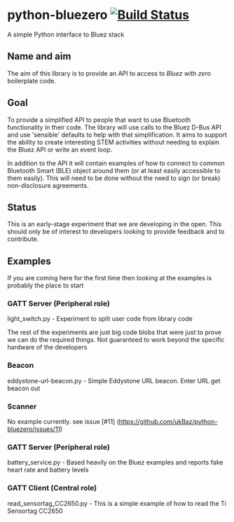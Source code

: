 # python-bluezero  [![Build Status](https://travis-ci.org/ukBaz/python-bluezero.svg)](https://travis-ci.org/ukBaz/python-bluezero)
A simple Python interface to Bluez stack

## Name and aim
The aim of this library is to provide an API to access to _Bluez_ with _zero_ boilerplate code.

## Goal
To provide a simplified API to people that want to use Bluetooth functionality in their code.
The library will use calls to the Bluez D-Bus API and use 'sensible' defaults to help with that simplification.
It aims to support the ability to create interesting STEM activities without needing to 
explain the Bluez API or write an event loop.

In addition to the API it will contain examples of how to connect to common Bluetooth Smart (BLE) object 
around them (or at least easily accessible to them easily).
This will need to be done without the need to sign (or break) non-disclosure agreements.

## Status
This is an early-stage experiment that we are developing in the open. 
This should only be of interest to developers looking to provide feedback and to contribute.

## Examples
If you are coming here for the first time then looking at the examples is probably the place to start

### GATT Server (Peripheral role)
light_switch.py - Experiment to split user code from library code


The rest of the experiments are just big code blobs that were just to prove we can do the required things.
Not guaranteed to work beyond the specific hardware of the developers
### Beacon
eddystone-url-beacon.py - Simple Eddystone URL beacon. Enter URL get beacon out

### Scanner
No example currently. see issue [#11] (https://github.com/ukBaz/python-bluezero/issues/11)

### GATT Server (Peripheral role)
battery_service.py - Based heavily on the Bluez examples and reports fake heart rate and battery levels

### GATT Client (Central role)
read_sensortag_CC2650.py - This is a simple example of how to read the Ti Sensortag CC2650
